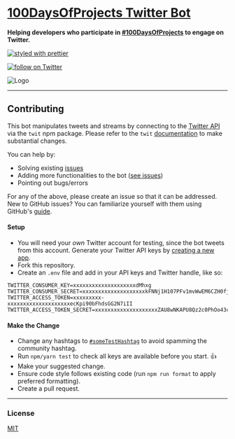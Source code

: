 # [100DaysOfProjects Twitter Bot](https://twitter.com/_100ProjectDays)

<strong>Helping developers who participate in
[#100DaysOfProjects](https://twitter.com/hashtag/100DaysOfProjects?src=hash)
to engage on Twitter.</strong>

[![styled with prettier](https://img.shields.io/badge/styled_with-prettier-ff69b4.svg)](https://github.com/prettier/prettier)

<p>
  <a href="https://twitter.com/intent/follow?screen_name=_100DaysOfProjects">
  <img src="https://img.shields.io/twitter/follow/_100ProjectDays.svg?style=social" alt="follow on Twitter"></a>
</p>

![Logo](https://pbs.twimg.com/media/Ed424GzXkAEAJxW?format=png&name=900x900)

---

## Contributing

This bot manipulates tweets and streams by connecting to the
[Twitter API](https://developer.twitter.com/en/docs) via the `twit`
npm package. Please refer to the `twit`
[documentation](https://github.com/ttezel/twit) to make substantial
changes.

You can help by:

- Solving existing
  [issues](https://github.com/dephraiim/100DaysOfProjectsBot/issues?q=is%3Aopen+is%3Aissue)
- Adding more functionalities to the bot
  ([see issues](https://github.com/dephraiim/100DaysOfProjectsBot/issues?q=is%3Aopen+is%3Aissue+label%3Aenhancement))
- Pointing out bugs/errors

For any of the above, please create an issue so that it can be
addressed. New to GitHub issues? You can familiarize yourself with
them using GitHub's
[guide](https://help.github.com/articles/creating-a-pull-request/).

#### Setup

- You will need your _own_ Twitter account for testing, since the bot
  tweets from this account. Generate your Twitter API keys by
  [creating a new app](https://apps.twitter.com/app/new).
- Fork this repository.
- Create an `.env` file and add in your API keys and Twitter handle,
  like so:

```
TWITTER_CONSUMER_KEY=xxxxxxxxxxxxxxxxxxxxdMhxg
TWITTER_CONSUMER_SECRET=xxxxxxxxxxxxxxxxxxxxkFNNj1H107PFv1mvWwEM6CZH0fjymV
TWITTER_ACCESS_TOKEN=xxxxxxxxx-xxxxxxxxxxxxxxxxxxxxecKpi90bFhdsGG2N7iII
TWITTER_ACCESS_TOKEN_SECRET=xxxxxxxxxxxxxxxxxxxxZAU8wNKAPU8Qz2c0PhOo43cG
```

#### Make the Change

- Change any hashtags to
  [`#someTestHashtag`](https://twitter.com/search?q=someTestHashTag&src=typd)
  to avoid spamming the community hashtag.
- Run `npm/yarn test` to check all keys are available before you
  start. :+1:
- Make your suggested change.
- Ensure code style follows existing code (run `npm run format` to
  apply preferred formatting).
- Create a pull request.

---

### License

[MIT](./license)
